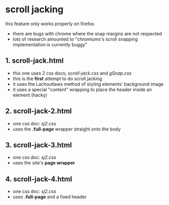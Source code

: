 # scroll jacking
this feature only works properly on firefox.
- there are bugs with chrome where the snap margins are not respected
- lots of research amounted to "chromiums's scroll snapping implementation is currently buggy"

## 1. scroll-jack.html
- this one uses 2 css docs; *scroll-jack.css* and *gSnap.css*
- this is the **first** attempt to do scroll jacking 
- it uses the Lachoutlaws method of styling elements' background image
- it uses a special "content" wrapping to place the header inside an element (hacky)

## 2. scroll-jack-2.html
- one css doc: *sj2.css*
- uses the **.full-page** wrapper straight onto the body

## 3. scroll-jack-3.html
- one css doc: *sj2.css*
- uses the site's **page wrapper** 

## 4. scroll-jack-4.html
- one css doc: *sj2.css*
- uses **.full-page** and a fixed header